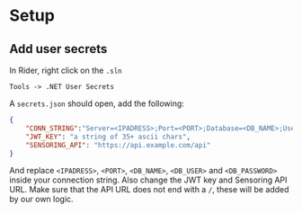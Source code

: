# Setup

## Add user secrets

In Rider, right click on the `.sln`
```
Tools -> .NET User Secrets
```

A `secrets.json` should open, add the following:
```json
{
    "CONN_STRING":"Server=<IPADRESS>;Port=<PORT>;Database=<DB_NAME>;User=<DB_USER>;Password=<DB_PASSWORD>;",
    "JWT_KEY": "a string of 35+ ascii chars",
    "SENSORING_API": "https://api.example.com/api"
}
```
And replace `<IPADRESS>`, `<PORT>`, `<DB_NAME>`, `<DB_USER>` and `<DB_PASSWORD>` inside your connection string. Also change the JWT key and Sensoring API URL. Make sure that the API URL does not end with a `/`, these will be added by our own logic.